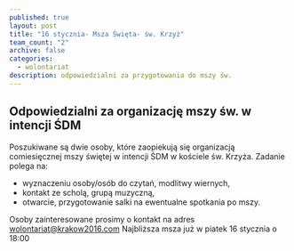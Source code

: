 ```yaml
---
published: true
layout: post
title: "16 stycznia- Msza Święta- św. Krzyż"
team_count: "2"
archive: false
categories: 
  - wolontariat
description: odpowiedzialni za przygotowania do mszy św.
---
```


## Odpowiedzialni za organizację mszy św. w intencji ŚDM

Poszukiwane są dwie osoby, które zaopiekują się organizacją comiesięcznej mszy świętej w intencji ŚDM w kościele św. Krzyża.
Zadanie polega na:
- wyznaczeniu osoby/osób do czytań, modlitwy wiernych,
- kontakt ze scholą, grupą muzyczną,
- otwarcie, przygotowanie salki na ewentualne spotkania po mszy.

Osoby zainteresowane prosimy o kontakt na adres wolontariat@krakow2016.com
Najbliższa msza już w piatek 16 stycznia o 18:00
